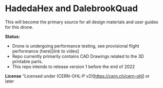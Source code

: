 # HadedaHex and DalebrookQuad
This will become the primary source for all design materials and user guides for this drone.

**Status:**
* Drone is undergoing performance testing, see provisional flight performance (here)[link to video]
* Repo currently primarily contains CAD Drawings related to the 3D printable parts.
* This repo intends to release version 1 before the end of 2022

**License**
“Licensed under (CERN-OHL-P v2)[https://cern.ch/cern-ohl] or later

